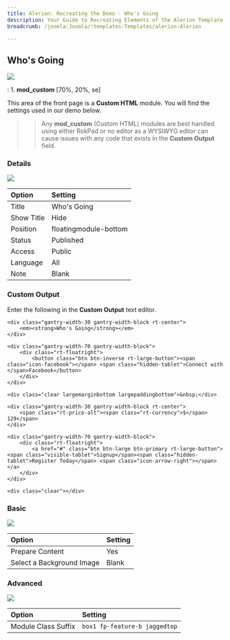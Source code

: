 ```yaml
---
title: Alerion: Recreating the Demo - Who's Going
description: Your Guide to Recreating Elements of the Alerion Template for Joomla
breadcrumb: /joomla:Joomla/!templates:Templates/alerion:Alerion

---
```


Who's Going
-----
![][demo]

:   1. **mod_custom** [70%, 20%, se]

This area of the front page is a **Custom HTML** module. You will find the settings used in our demo below.

>> Any **mod_custom** (Custom HTML) modules are best handled using either RokPad or no editor as a WYSIWYG editor can cause issues with any code that exists in the **Custom Output** field.

### Details
![][demo2]

| Option     | Setting               |  
| :--------- | :-------------------- |  
| Title      | Who's Going           |  
| Show Title | Hide                  |  
| Position   | floatingmodule-bottom |  
| Status     | Published             |  
| Access     | Public                |  
| Language   | All                   |  
| Note       | Blank                 |  

### Custom Output
Enter the following in the **Custom Output** text editor.

~~~
<div class="gantry-width-30 gantry-width-block rt-center">
    <em><strong>Who's Going</strong></em>
</div>

<div class="gantry-width-70 gantry-width-block">
	<div class="rt-floatright">
		<button class="btn btn-inverse rt-large-button"><span class="icon-facebook"></span> <span class="hidden-tablet">Connect with </span>Facebook</button>
	</div>		
</div>

<div class="clear largemarginbottom largepaddingbottom">&nbsp;</div>

<div class="gantry-width-30 gantry-width-block rt-center">
	<span class="rt-price-alt"><span class="rt-currency">$</span> 129</span>
</div>

<div class="gantry-width-70 gantry-width-block">
	<div class="rt-floatright">
		<a href="#" class="btn btn-large btn-primary rt-large-button"><span class="visible-tablet">Signup</span><span class="hidden-tablet">Register Today</span> <span class="icon-arrow-right"></span></a>
	</div>		
</div>

<div class="clear"></div>
~~~

### Basic
![][demo3]

| Option                    | Setting |  
| :------------------------ | :------ |  
| Prepare Content           | Yes     |  
| Select a Background Image | Blank   |

### Advanced
![][demo4]

| Option              | Setting                       |  
| :------------------ | :---------------------------- |  
| Module Class Suffix | `box1 fp-feature-b jaggedtop` |  

[demo]: assets/demo_3.jpeg
[demo2]: assets/going_1.jpeg
[demo3]: assets/going_2.jpeg
[demo4]: assets/going_3.jpeg
[recreate]: demo.md#rokcandy
